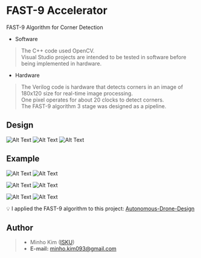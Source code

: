# FAST-9 Accelerator
FAST-9 Algorithm for Corner Detection

- Software

> The C++ code used OpenCV. <br>
> Visual Studio projects are intended to be tested in software before being implemented in hardware. <br>

- Hardware

> The Verilog code is hardware that detects corners in an image of 180x120 size for real-time image processing. <br>
> One pixel operates for about 20 clocks to detect corners. <br>
> The FAST-9 algorithm 3 stage was designed as a pipeline. <br>

Design
----------
![Alt Text](https://github.com/ISKU/FAST9-Accelerator/blob/master/Sample/BlockDiagram/Feature_Detection.png)
![Alt Text](https://github.com/ISKU/FAST9-Accelerator/blob/master/Sample/BlockDiagram/Feature_Score.png)
![Alt Text](https://github.com/ISKU/FAST9-Accelerator/blob/master/Sample/BlockDiagram/Non-Maximal_Supression.png)
<br>

Example
----------
![Alt Text](https://github.com/ISKU/FAST9-Accelerator/blob/master/Sample/h.png)
![Alt Text](https://github.com/ISKU/FAST9-Accelerator/blob/master/Sample/h-fast9.png)

![Alt Text](https://github.com/ISKU/FAST9-Accelerator/blob/master/Sample/stop.png)
![Alt Text](https://github.com/ISKU/FAST9-Accelerator/blob/master/Sample/stop-fast9.png)

![Alt Text](https://github.com/ISKU/FAST9-Accelerator/blob/master/Sample/camera.png)
![Alt Text](https://github.com/ISKU/FAST9-Accelerator/blob/master/Sample/camera-fast9.png)
<br>

:bulb: I applied the FAST-9 algorithm to this project: [Autonomous-Drone-Design](https://github.com/ISKU/Autonomous-Drone-Design)

Author
----------
> - Minho Kim ([ISKU](https://github.com/ISKU))
> - **E-mail:** minho.kim093@gmail.com
